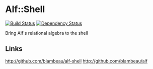 # Alf::Shell

[![Build Status](https://secure.travis-ci.org/blambeau/alf-shell.png)](http://travis-ci.org/blambeau/alf-shell)
[![Dependency Status](https://gemnasium.com/blambeau/alf-shell.png)](https://gemnasium.com/blambeau/alf-shell)

Bring Alf's relational algebra to the shell

## Links

http://github.com/blambeau/alf-shell
http://github.com/blambeau/alf
